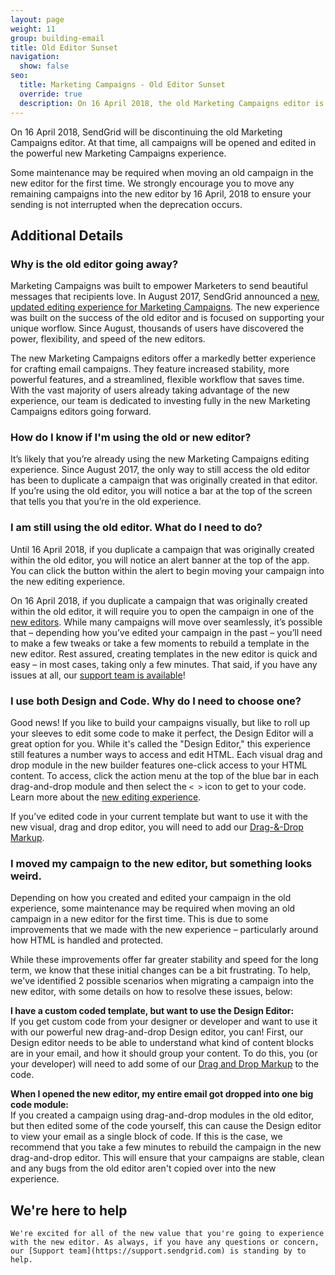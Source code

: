 ```yaml
---
layout: page
weight: 11
group: building-email
title: Old Editor Sunset
navigation:
  show: false
seo:
  title: Marketing Campaigns - Old Editor Sunset
  override: true
  description: On 16 April 2018, the old Marketing Campaigns editor is going away.
---
```

<call-out type="warning">

On 16 April 2018, SendGrid will be discontinuing the old Marketing Campaigns editor. At that time, all campaigns will be opened and edited in the powerful new Marketing Campaigns experience.

Some maintenance may be required when moving an old campaign in the new editor for the first time. We strongly encourage you to move any remaining campaigns into the new editor by 16 April, 2018 to ensure your sending is not interrupted when the deprecation occurs.

</call-out>

## 	Additional Details

 ### 	Why is the old editor going away?

Marketing Campaigns was built to empower Marketers to send beautiful messages that recipients love. In August 2017, SendGrid announced a [new, updated editing experience for Marketing Campaigns]({{root_url}}/ui/sending-email/editor/). The new experience was built on the success of the old editor and is focused on supporting your unique worflow. Since August, thousands of users have discovered the power, flexibility, and speed of the new editors.

The new Marketing Campaigns editors offer a markedly better experience for crafting email campaigns. They feature increased stability, more powerful features, and a streamlined, flexible workflow that saves time. With the vast majority of users already taking advantage of the new experience, our team is dedicated to investing fully in the new Marketing Campaigns editors going forward.

 ### 	How do I know if I'm using the old or new editor?

It’s likely that you’re already using the new Marketing Campaigns editing experience. Since August 2017, the only way to still access the old editor has been to duplicate a campaign that was originally created in that editor. If you’re using the old editor, you will notice a bar at the top of the screen that tells you that you’re in the old experience.

 ### 	I am still using the old editor. What do I need to do?

Until 16 April 2018, if you duplicate a campaign that was originally created within the old editor, you will notice an alert banner at the top of the app. You can click the button within the alert to begin moving your campaign into the new editing experience.

On 16 April 2018, if you duplicate a campaign that was originally created within the old editor, it will require you to open the campaign in one of the [new editors]({{root_url}}/ui/sending-email/editor/). While many campaigns will move over seamlessly, it’s possible that – depending how you’ve edited your campaign in the past – you’ll need to make a few tweaks or take a few moments to rebuild a template in the new editor. Rest assured, creating templates in the new editor is quick and easy – in most cases, taking only a few minutes. That said, if you have any issues at all, our [support team is available](https://sendgrid.com/support)!

 ### 	I use both Design and Code. Why do I need to choose one?

Good news! If you like to build your campaigns visually, but like to roll up your sleeves to edit some code to make it perfect, the Design Editor will a great option for you. While it's called the "Design Editor," this experience still features a number ways to access and edit HTML. Each visual drag and drop module in the new builder features one-click access to your HTML content. To access, click the action menu at the top of the blue bar in each drag-and-drop module and then select the `< >` icon to get to your code. Learn more about the [new editing experience]({{root_url}}/ui/sending-email/editor/).

<call-out>

If you’ve edited code in your current template but want to use it with the new visual, drag and drop editor, you will need to add our [Drag-&-Drop Markup]({{root_url}}/ui/sending-email/editor/#importing-custom-html-with-drag--drop-markup).

</call-out>

 ### 	I moved my campaign to the new editor, but something looks weird.

Depending on how you created and edited your campaign in the old experience, some maintenance may be required when moving an old campaign in a new editor for the first time. This is due to some improvements that we made with the new experience – particularly around how HTML is handled and protected.

While these improvements offer far greater stability and speed for the long term, we know that these initial changes can be a bit frustrating. To help, we've identified 2 possible scenarios when migrating a campaign into the new editor, with some details on how to resolve these issues, below:

**I have a custom coded template, but want to use the Design Editor:**
<br>If you get custom code from your designer or developer and want to use it with our powerful new drag-and-drop Design editor, you can! First, our Design editor needs to be able to understand what kind of content blocks are in your email, and how it should group your content. To do this, you (or your developer) will need to add some of our [Drag and Drop Markup]({{root_url}}/ui/sending-email/editor/#importing-custom-html-with-drag--drop-markup) to the code.

**When I opened the new editor, my entire email got dropped into one big code module:**
<br>If you created a campaign using drag-and-drop modules in the old editor, but then edited some of the code yourself, this can cause the Design editor to view your email as a single block of code. If this is the case, we recommend that you take a few minutes to rebuild the campaign in the new drag-and-drop editor. This will ensure that your campaigns are stable, clean and any bugs from the old editor aren't copied over into the new experience.

## 	We're here to help
 	We're excited for all of the new value that you're going to experience with the new editor. As always, if you have any questions or concern, our [Support team](https://support.sendgrid.com) is standing by to help.
